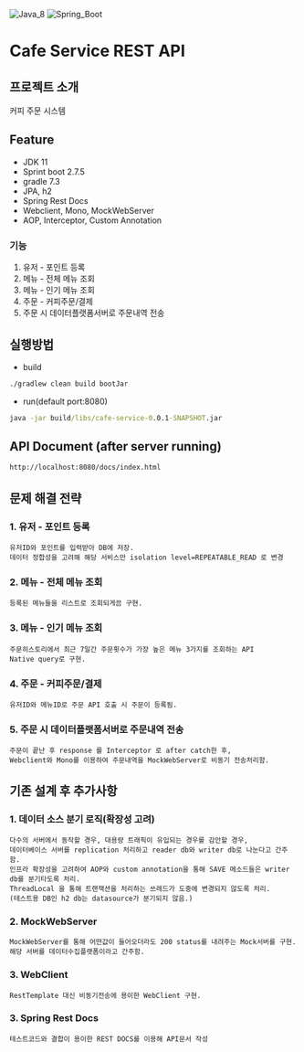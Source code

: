 ![Java_8](https://img.shields.io/badge/java-v11-red?logo=java)
![Spring_Boot](https://img.shields.io/badge/Spring_Boot-v2.7.5-green.svg?logo=spring)

# Cafe Service REST API


## 프로젝트 소개
커피 주문 시스템

## Feature
* JDK 11
* Sprint boot 2.7.5
* gradle 7.3
* JPA, h2
* Spring Rest Docs
* Webclient, Mono, MockWebServer
* AOP, Interceptor, Custom Annotation

### 기능
1. 유저 - 포인트 등록
2. 메뉴 - 전체 메뉴 조회
3. 메뉴 - 인기 메뉴 조회
4. 주문 - 커피주문/결제
5. 주문 시 데이터플랫폼서버로 주문내역 전송

## 실행방법
* build
```cmd
./gradlew clean build bootJar
```
* run(default port:8080)
```cmd
java -jar build/libs/cafe-service-0.0.1-SNAPSHOT.jar
```

## API Document (after server running)
```cmd
http://localhost:8080/docs/index.html
```

## 문제 해결 전략
### 1. 유저 - 포인트 등록
```
유저ID와 포인트를 입력받아 DB에 저장.
데이터 정합성을 고려해 해당 서비스만 isolation level=REPEATABLE_READ 로 변경
```
### 2. 메뉴 - 전체 메뉴 조회
```
등록된 메뉴들을 리스트로 조회되게끔 구현.
```
### 3. 메뉴 - 인기 메뉴 조회
```
주문히스토리에서 최근 7일간 주문횟수가 가장 높은 메뉴 3가지를 조회하는 API
Native query로 구현.
```
### 4. 주문 - 커피주문/결제
```
유저ID와 메뉴ID로 주문 API 호출 시 주문이 등록됨.
```
### 5. 주문 시 데이터플랫폼서버로 주문내역 전송
```
주문이 끝난 후 response 를 Interceptor 로 after catch한 후,
Webclient와 Mono를 이용하여 주문내역을 MockWebServer로 비동기 전송처리함.
```

## 기존 설계 후 추가사항
### 1. 데이터 소스 분기 로직(확장성 고려)
```
다수의 서버에서 동작할 경우, 대용량 트래픽이 유입되는 경우를 감안할 경우, 
데이터베이스 서버를 replication 처리하고 reader db와 writer db로 나눈다고 간주함.
인프라 확장성을 고려하여 AOP와 custom annotation을 통해 SAVE 메소드들은 writer db를 분기타도록 처리.
ThreadLocal 을 통해 트랜잭션을 처리하는 쓰레드가 도중에 변경되지 않도록 처리. 
(테스트용 DB인 h2 db는 datasource가 분기되지 않음.)
```

### 2. MockWebServer
```
MockWebServer를 통해 어떤값이 들어오더라도 200 status를 내려주는 Mock서버를 구현.
해당 서버를 데이터수집플랫폼이라고 간주함.
```

### 3. WebClient
```
RestTemplate 대신 비동기전송에 용이한 WebClient 구현.
```

### 3. Spring Rest Docs
```
테스트코드와 결합이 용이한 REST DOCS를 이용해 API문서 작성
```